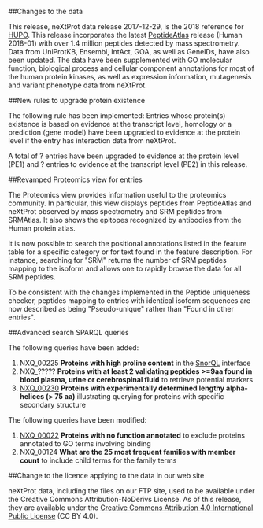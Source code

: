 ##Changes to the data

This release, neXtProt data release 2017-12-29, is the 2018 reference for [HUPO](https://www.hupo.org/). This release incorporates the latest [PeptideAtlas](http://www.peptideatlas.org/) release (Human 2018-01) with over 1.4 million peptides detected by mass spectrometry. Data from UniProtKB, Ensembl, IntAct, GOA, as well as GeneIDs, have also been updated. The data have been supplemented with GO molecular function, biological process and cellular component annotations for most of the human protein kinases, as well as expression information, mutagenesis and variant phenotype data from neXtProt.

##New rules to upgrade protein existence

The following rule has been implemented: Entries whose protein(s) existence is based on evidence at the transcript level, homology or a prediction (gene model) have been upgraded to evidence at the protein level if the entry has interaction data from neXtProt.

A total of ? entries have been upgraded to evidence at the protein level (PE1) and ? entries to evidence at the transcript level (PE2) in this release.

##Revamped Proteomics view for entries

The Proteomics view provides information useful to the proteomics community. In particular, this view displays peptides from PeptideAtlas and neXtProt observed by mass spectrometry and SRM peptides from SRMAtlas. It also shows the epitopes recognized by antibodies from the Human protein atlas.

It is now possible to search the positional annotations listed in the feature table for a specific category or for text found in the feature description. For instance, searching for "SRM" returns the number of SRM peptides mapping to the isoform and allows one to rapidly browse the data for all SRM peptides.

To be consistent with the changes implemented in the Peptide uniqueness checker, peptides mapping to entries with identical isoform sequences are now described as being "Pseudo-unique" rather than "Found in other entries".

##Advanced search SPARQL queries

The following queries have been added: 

1. NXQ_00225 **Proteins with high proline content** in the [SnorQL](https://snorql.nextprot.org/) interface
2. NXQ_????? **Proteins with at least 2 validating peptides >=9aa found in blood plasma, urine or cerebrospinal fluid** to retrieve potential markers
3. [NXQ_00230](../proteins/search?mode=advanced&queryId=NXQ_00230) **Proteins with experimentally determined lengthy alpha-helices (> 75 aa)** illustrating querying for proteins with specific secondary structure

The following queries have been modified:

1. [NXQ_00022](../proteins/search?mode=advanced&queryId=NXQ_00022) **Proteins with no function annotated**  to exclude proteins annotated to GO terms involving binding
2. NXQ_00124 **What are the 25 most frequent families with member count** to include child terms for the family terms

##Change to the licence applying to the data in our web site

neXtProt data, including the files on our FTP site, used to be available under the Creative Commons Attribution-NoDerivs 
License. As of this release, they are available under the [Creative Commons Attribution 4.0
International Public License](https://creativecommons.org/licenses/by/4.0/) (CC BY 4.0). 
